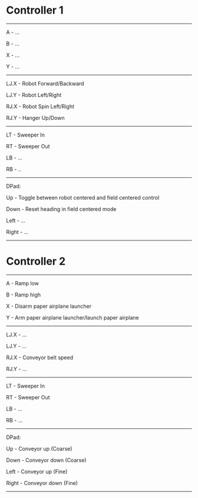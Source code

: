 # Controller 1

----

A - ...

B - ...

X - ...

Y - ...

----

LJ.X - Robot Forward/Backward

LJ.Y - Robot Left/Right

RJ.X - Robot Spin Left/Right

RJ.Y - Hanger Up/Down

----

LT - Sweeper In

RT - Sweeper Out

LB - ...

RB - ..

----

DPad:

Up - Toggle between robot centered and field centered control

Down - Reset heading in field centered mode

Left - ...

Right - ...

----

# Controller 2

----

A - Ramp low

B - Ramp high

X - Disarm paper airplane launcher

Y - Arm paper airplane launcher/launch paper airplane

----

LJ.X - ...

LJ.Y - ...

RJ.X - Conveyor belt speed

RJ.Y - ...

----

LT - Sweeper In

RT - Sweeper Out

LB - ...

RB - ...

----

DPad:

Up - Conveyor up (Coarse)

Down - Conveyor down (Coarse)

Left - Conveyor up (Fine)

Right - Conveyor down (Fine)

----
